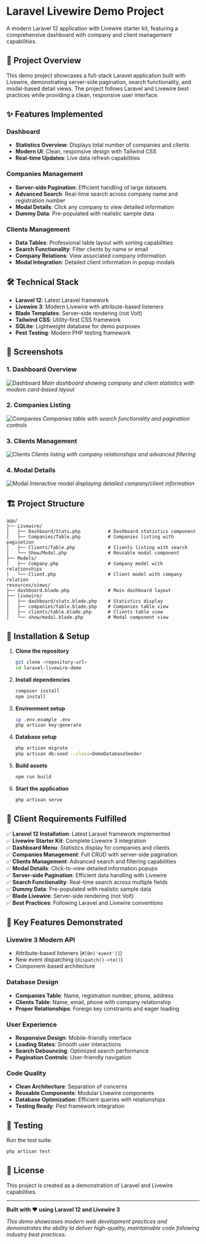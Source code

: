 # Laravel Livewire Demo Project

A modern Laravel 12 application with Livewire starter kit, featuring a comprehensive dashboard with company and client management capabilities.

## 🚀 Project Overview

This demo project showcases a full-stack Laravel application built with Livewire, demonstrating server-side pagination, search functionality, and modal-based detail views. The project follows Laravel and Livewire best practices while providing a clean, responsive user interface.

## ✨ Features Implemented

### Dashboard
- **Statistics Overview**: Displays total number of companies and clients
- **Modern UI**: Clean, responsive design with Tailwind CSS
- **Real-time Updates**: Live data refresh capabilities

### Companies Management
- **Server-side Pagination**: Efficient handling of large datasets
- **Advanced Search**: Real-time search across company name and registration number
- **Modal Details**: Click any company to view detailed information
- **Dummy Data**: Pre-populated with realistic sample data

### Clients Management
- **Data Tables**: Professional table layout with sorting capabilities
- **Search Functionality**: Filter clients by name or email
- **Company Relations**: View associated company information
- **Modal Integration**: Detailed client information in popup modals

## 🛠 Technical Stack

- **Laravel 12**: Latest Laravel framework
- **Livewire 3**: Modern Livewire with attribute-based listeners
- **Blade Templates**: Server-side rendering (not Volt)
- **Tailwind CSS**: Utility-first CSS framework
- **SQLite**: Lightweight database for demo purposes
- **Pest Testing**: Modern PHP testing framework

## 📸 Screenshots

### 1. Dashboard Overview
![Dashboard](screenshots/1.png)
*Main dashboard showing company and client statistics with modern card-based layout*

### 2. Companies Listing
![Companies](screenshots/2.png)
*Companies table with search functionality and pagination controls*

### 3. Clients Management
![Clients](screenshots/3.png)
*Clients listing with company relationships and advanced filtering*

### 4. Modal Details
![Modal](screenshots/4.png)
*Interactive modal displaying detailed company/client information*

## 🏗 Project Structure

```
app/
├── Livewire/
│   ├── Dashboard/Stats.php          # Dashboard statistics component
│   ├── Companies/Table.php          # Companies listing with pagination
│   ├── Clients/Table.php            # Clients listing with search
│   └── Show/Modal.php               # Reusable modal component
├── Models/
│   ├── Company.php                  # Company model with relationships
│   └── Client.php                   # Client model with company relation
resources/views/
├── dashboard.blade.php              # Main dashboard layout
├── livewire/
│   ├── dashboard/stats.blade.php    # Statistics display
│   ├── companies/table.blade.php    # Companies table view
│   ├── clients/table.blade.php      # Clients table view
│   └── show/modal.blade.php         # Modal component view
```

## 🚀 Installation & Setup

1. **Clone the repository**
   ```bash
   git clone <repository-url>
   cd laravel-livewire-demo
   ```

2. **Install dependencies**
   ```bash
   composer install
   npm install
   ```

3. **Environment setup**
   ```bash
   cp .env.example .env
   php artisan key:generate
   ```

4. **Database setup**
   ```bash
   php artisan migrate
   php artisan db:seed --class=DemoDatabaseSeeder
   ```

5. **Build assets**
   ```bash
   npm run build
   ```

6. **Start the application**
   ```bash
   php artisan serve
   ```

## 🎯 Client Requirements Fulfilled

✅ **Laravel 12 Installation**: Latest Laravel framework implemented  
✅ **Livewire Starter Kit**: Complete Livewire 3 integration  
✅ **Dashboard Menu**: Statistics display for companies and clients  
✅ **Companies Management**: Full CRUD with server-side pagination  
✅ **Clients Management**: Advanced search and filtering capabilities  
✅ **Modal Details**: Click-to-view detailed information popups  
✅ **Server-side Pagination**: Efficient data handling with Livewire  
✅ **Search Functionality**: Real-time search across multiple fields  
✅ **Dummy Data**: Pre-populated with realistic sample data  
✅ **Blade Livewire**: Server-side rendering (not Volt)  
✅ **Best Practices**: Following Laravel and Livewire conventions  

## 🔧 Key Features Demonstrated

### Livewire 3 Modern API
- Attribute-based listeners (`#[On('event')]`)
- New event dispatching (`dispatch()->to()`)
- Component-based architecture

### Database Design
- **Companies Table**: Name, registration number, phone, address
- **Clients Table**: Name, email, phone with company relationship
- **Proper Relationships**: Foreign key constraints and eager loading

### User Experience
- **Responsive Design**: Mobile-friendly interface
- **Loading States**: Smooth user interactions
- **Search Debouncing**: Optimized search performance
- **Pagination Controls**: User-friendly navigation

### Code Quality
- **Clean Architecture**: Separation of concerns
- **Reusable Components**: Modular Livewire components
- **Database Optimization**: Efficient queries with relationships
- **Testing Ready**: Pest framework integration

## 🧪 Testing

Run the test suite:
```bash
php artisan test
```

## 📝 License

This project is created as a demonstration of Laravel and Livewire capabilities.

---

**Built with ❤️ using Laravel 12 and Livewire 3**

*This demo showcases modern web development practices and demonstrates the ability to deliver high-quality, maintainable code following industry best practices.*
